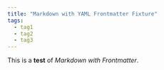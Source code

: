 ```yaml
---
title: "Markdown with YAML Frontmatter Fixture"
tags:
  - tag1
  - tag2
  - tag3
---
```


This is a **test** of _Markdown with Frontmatter_.
